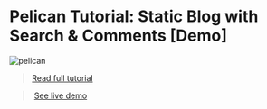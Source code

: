 # Pelican Tutorial: Static Blog with Search & Comments [Demo]

![pelican](https://snipcart.com/media/203561/pelican-python-generator-definition.png)

> [Read full tutorial](https://snipcart.com/blog/pelican-blog-tutorial-search-comments)

> [See live demo](https://pelican-blog.netlify.com/)
